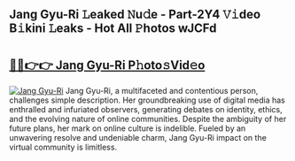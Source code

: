 ## Jang Gyu-Ri 𝙻eaked 𝙽u𝚍e - Part-2Y4 𝚅𝚒deo B𝚒kini 𝙻eaks - Hot All 𝙿hotos wJCFd

# <h2><a href="http://ld1edfz.urlbe.top/?page=Jang+Gyu-Ri">🔗🔗👉👉 Jang Gyu-Ri P𝚑oto𝚜Vid𝚎o</a></h2>

[![Jang Gyu-Ri](https://i.imgur.com/eBuTRDB.gif)](http://ld1edfz.urlbe.top/?page=Jang+Gyu-Ri)
Jang Gyu-Ri, a multifaceted and contentious person, challenges simple description. Her groundbreaking use of digital media has enthralled and infuriated observers, generating debates on identity, ethics, and the evolving nature of online communities. Despite the ambiguity of her future plans, her mark on online culture is indelible. Fueled by an unwavering resolve and undeniable charm, Jang Gyu-Ri impact on the virtual community is limitless.
